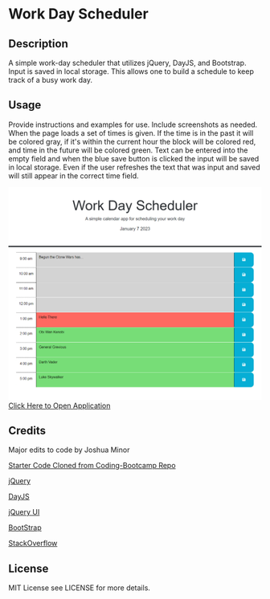 # Work Day Scheduler

## Description

A simple work-day scheduler that utilizes jQuery, DayJS, and Bootstrap. Input is saved in local storage. This allows one to build a schedule to keep track of a busy work day.


## Usage

Provide instructions and examples for use. Include screenshots as needed.
When the page loads a set of times is given. If the time is in the past it will be colored gray, if it's within the current hour the block will be colored red, and time in the future will be colored green.
Text can be entered into the empty field and when the blue save button is clicked the input will be saved in local storage.
Even if the user refreshes the text that was input and saved will still appear in the correct time field.


![Screenshot of the application](Assets/Images/screenshot.png)
[Click Here to Open Application](https://jminor90.github.io/workday-scheduler/)

## Credits

Major edits to code by Joshua Minor

[Starter Code Cloned from Coding-Bootcamp Repo](https://github.com/coding-boot-camp/crispy-octo-meme)

[jQuery](https://jquery.com/)

[DayJS](https://day.js.org/)

[jQuery UI](https://jqueryui.com/)

[BootStrap](https://getbootstrap.com/)

[StackOverflow](https://stackoverflow.com/)



## License

MIT License see LICENSE for more details.
